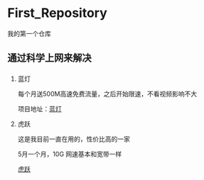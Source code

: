 # First_Repository
我的第一个仓库

## 通过科学上网来解决

### 

1.  蓝灯

    每个月送500M高速免费流量，之后开始限速，不看视频影响不大

    项目地址：[蓝灯](https://github.com/getlantern/lantern)

2.  虎跃

    这是我目前一直在用的，性价比高的一家

    5月一个月，10G 网速基本和宽带一样

    [虎跃](https://www.notion.so/5ea5f1cc9a8644718d0317a45c3ec0f3)
